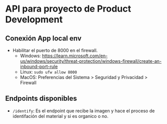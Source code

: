 # API para proyecto  de Product Development

## Conexión App local env

- Habilitar el puerto de 8000 en el firewall.
  - Windows: https://learn.microsoft.com/en-us/windows/security/threat-protection/windows-firewall/create-an-inbound-port-rule
  - Linux: `sudo ufw allow 8000`
  - MacOS: Preferencias del Sistema > Seguridad y Privacidad > Firewall

## Endpoints disponibles

- `/identify`: Es el endpoint que recibe la imagen y hace el proceso de identifación del material y si es organico o no.


